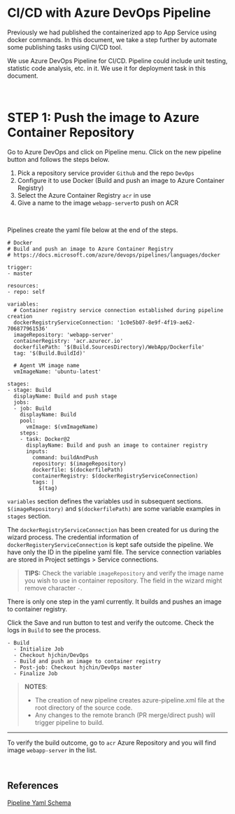 # CI/CD with Azure DevOps Pipeline

Previously we had published the containerized app to App Service using docker commands. In this document, we take a step further by automate some publishing tasks using CI/CD tool.

We use Azure DevOps Pipeline for CI/CD. Pipeline could include unit testing, statistic code analysis, etc. in it. We use it for deployment task in this document.

&nbsp;

# STEP 1: Push the image to Azure Container Repository

Go to Azure DevOps and click on Pipeline menu. Click on the new pipeline button and follows the steps below.

1. Pick a repository service provider `Github` and the repo `DevOps`
2. Configure it to use Docker (Build and push an image to Azure Container Registry)
3. Select the Azure Container Registry `acr` in use
4. Give a name to the image `webapp-server`to push on ACR

&nbsp;

Pipelines create the yaml file below at the end of the steps.

```
# Docker
# Build and push an image to Azure Container Registry
# https://docs.microsoft.com/azure/devops/pipelines/languages/docker

trigger:
- master

resources:
- repo: self

variables:
  # Container registry service connection established during pipeline creation
  dockerRegistryServiceConnection: '1c0e5b07-8e9f-4f19-ae62-706877961536'
  imageRepository: 'webapp-server'
  containerRegistry: 'acr.azurecr.io'
  dockerfilePath: '$(Build.SourcesDirectory)/WebApp/Dockerfile'
  tag: '$(Build.BuildId)'

  # Agent VM image name
  vmImageName: 'ubuntu-latest'

stages:
- stage: Build
  displayName: Build and push stage
  jobs:
  - job: Build
    displayName: Build
    pool:
      vmImage: $(vmImageName)
    steps:
    - task: Docker@2
      displayName: Build and push an image to container registry
      inputs:
        command: buildAndPush
        repository: $(imageRepository)
        dockerfile: $(dockerfilePath)
        containerRegistry: $(dockerRegistryServiceConnection)
        tags: |
          $(tag)
```

`variables` section defines the variables usd in subsequent sections. `$(imageRepository)` and `$(dockerfilePath)` are some variable examples in `stages` section.

The `dockerRegistryServiceConnection` has been created for us during the wizard process. The credential information of `dockerRegisteryServiceConnection` is kept safe outside the pipeline. We have only the ID in the pipeline yaml file. The service connection variables are stored in Project settings > Service connections.

> **TIPS:** Check the variable `imageRepository` and verify the image name you wish to use in container repository. The field in the wizard might remove character `-`.

There is only one step in the yaml currently. It builds and pushes an image to container registry.

Click the Save and run button to test and verify the outcome. Check the logs in `Build` to see the process.

```
- Build
  - Initialize Job
  - Checkout hjchin/DevOps
  - Build and push an image to container registry
  - Post-job: Checkout hjchin/DevOps master 
  - Finalize Job
```

> **NOTES**:
> 
> - The creation of new pipeline creates azure-pipeline.xml file at the root directory of the source code.
> - Any changes to the remote branch (PR merge/direct push) will trigger pipeline to build.

---

To verify the build outcome, go to `acr` Azure Repository and you will find image `webapp-server` in the list.

&nbsp;

## References

[Pipeline Yaml Schema](https://learn.microsoft.com/en-us/azure/devops/pipelines/yaml-schema/pipeline?view=azure-pipelines)

